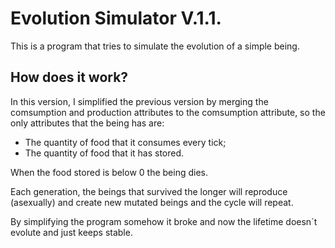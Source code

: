 # Evolution Simulator V.1.1.
This is a program that tries to simulate the evolution of a simple being.
## How does it work?
In this version, I simplified the previous version by merging the comsumption and production attributes to the comsumption attribute, so the only attributes that the being has are:
- The quantity of food that it consumes every tick;
- The quantity of food that it has stored.

When the food stored is below 0 the being dies.

Each generation, the beings that survived the longer will reproduce (asexually) and create new mutated beings and the cycle will repeat.

By simplifying the program somehow it broke and now the lifetime doesn´t evolute and just keeps stable.
